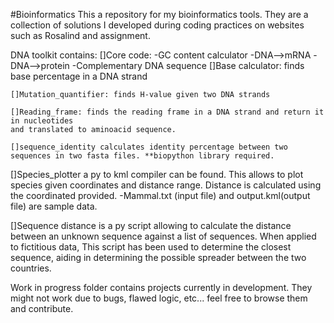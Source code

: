 #Bioinformatics
 This a repository for my bioinformatics tools. They are a collection of solutions I developed during coding practices 
 on websites such as Rosalind and assignment. 

DNA toolkit contains:
    []Core code: 
        -GC content calculator
        -DNA-->mRNA 
        -DNA-->protein
        -Complementary DNA sequence 
    []Base calculator: finds base percentage in a DNA strand

    []Mutation_quantifier: finds H-value given two DNA strands

    []Reading_frame: finds the reading frame in a DNA strand and return it in nucleotides 
    and translated to aminoacid sequence. 

    []sequence_identity calculates identity percentage between two sequences in two fasta files. **biopython library required.

[]Species_plotter a py to kml compiler can be found. 
This allows to plot species given coordinates and distance range. Distance is calculated using the coordinated provided. 
    -Mammal.txt (input file) and output.kml(output file) are sample data. 

[]Sequence distance is a py script allowing to calculate the distance between an unknown sequence against a list of sequences. When applied to fictitious data, This script has been used to determine the closest sequence, aiding in determining the possible spreader between the two countries. 

Work in progress folder contains projects currently in development. They might not work due to bugs, flawed logic, etc... 
feel free to browse them and contribute. 
